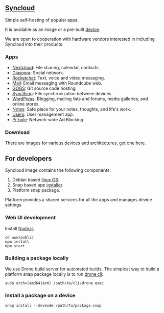 ## [Syncloud](https://syncloud.org)

Simple self-hosting of popular apps.

It is available as an image or a pre-built [device](https://shop.syncloud.org).

We are open to cooperation with hardware vendors interested in including Syncloud into their products.

### Apps

* [Nextcloud](https://nextcloud.com/): File sharing, calendar, contacts.
* [Diaspora](https://diasporafoundation.org/): Social network.
* [Rocketchat](https://rocket.chat/): Text, voice and video messaging.
* [Mail](https://roundcube.net/): Email messaging with Roundcube web.
* [GOGS](https://gogs.io/): Git source code hosting.
* [Syncthing](https://syncthing.net/): File synchronization between devices.
* [WordPress](https://wordpress.org/): Blogging, mailing lists and forums, media galleries, and online stores.
* [Notes](https://standardnotes.org/): Safe place for your notes, thoughts, and life's work.
* [Users](https://github.com/kakwa/ldapcherr/): User management app.
* [Pi-hole](https://pi-hole.net): Network-wide Ad Blocking.

### Download

There are images for various devices and architectures, get one [here](https://github.com/syncloud/platform/wiki).

## For developers

Syncloud image contains the following components:

1. Debian based [linux OS](github.com/syncloud/image).
2. Snap based app [installer](https://github.com/syncloud/snapd).
3. Platform snap package.

Platform provides a shared services for all the apps and manages device settings.

### Web UI development

Install [Node.js](https://nodejs.org/en/download)

````
cd www/public
npm install
npm start
````

### Building a package locally
We use Drone build server for automated builds.
The simplest way to build a platform snap package locally is to run [drone cli](http://docs.drone.io/cli-installation):
````
sudo arch=[amd64|arm] /path/to/cli/drone exec
````

### Install a package on a device
````
snap install --devmode /path/to/package.snap
````
